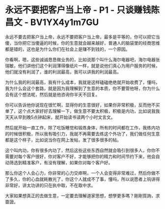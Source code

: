 # 永远不要把客户当上帝 - P1 - 只谈赚钱陈昌文 - BV1YX4y1m7GU

永远不要去把客户当上帝，永远不要把客户当上帝，最多是平等的，你可以把它当傻，当你把它当傻逼的时候，你的生意就会越来越好，普通人的脑袋里的经商思维都是错的，这也是为什么你们在社会上是赚不到钱的，一个原因。

你看啊，嗯，这些诚诚恳恳做业务的，比如说那个叫什么海尔电器吧，海尔电器张瑞敏，他们讲他们这个利润薄得像纸片一样，就是说他们真心为用户服务的时候，他们就没有利润了，谁的利润最高，我可以讲我的利润最高。

为什么我的利润最高，我有什么成本，我就是这样磕磕绝绝就开始收费了，懂吗，我为什么会这个套路，就是因为我理解到了生意的本质，你不要管他呀，你为什么会有这个想法呢，然后就是他咨询你半天不回复。

你可以告诉他你说现在很忙啊，显得你的生意很好，如果你非常积极，反而他不买单了，这个点大家好好去理解一下，做生意不要太积极，积极是内功，比如说我我天天从早到晚5点钟起床，就开始读书读两个小时文言文。

然后就开始一直工作，除了吃饭睡觉和锻炼身体，所有的时间都在工作，我练内功的时候很积极，所以我有吸引力，我就不再需要去练这个外功了，我们做任何生意都是这个样子，比如说当你在网上发帖，发了很多很多的帖。

这个叫内功，你有很多内功了，然后这些这些东西自然就会吸引到很多人，你你不需要对每个客户很好，你对客户不好，才能够把你的精力和时间节约下来，他会自动筛选到精准客户，有没有理解，如果你对每个客户好。

那么你这个人会心力，你非常的心力交瘁啊，一个人会变得非常难过，然后你做不了多久，你的心血就耗散光了，你这个人就成不了事，懂吗，所以说愿者上钩讲得非常好，讲太功讲的只在执中取，不在取中求。

大家如果想真正的去做生意，一定要去理解道家思想，想學更多嗎？剛剛質詢，求簽證。